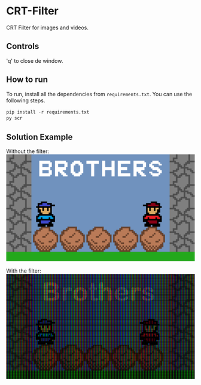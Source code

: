 # CRT-Filter
CRT Filter for images and videos.

## Controls
'q' to close de window.

## How to run
To run, install all the dependencies from `requirements.txt`. You can use the following steps.

```py
pip install -r requirements.txt
py scr
```

## Solution Example
Without the filter:
![This the original](img/test.png)

With the filter:
![This the result](saved/test_crt.png)